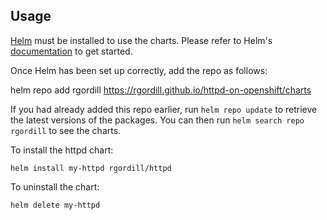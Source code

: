 ## Usage

[Helm](https://helm.sh) must be installed to use the charts.  Please refer to
Helm's [documentation](https://helm.sh/docs) to get started.

Once Helm has been set up correctly, add the repo as follows:

  helm repo add rgordill https://rgordill.github.io/httpd-on-openshift/charts

If you had already added this repo earlier, run `helm repo update` to retrieve
the latest versions of the packages.  You can then run `helm search repo
rgordill` to see the charts.

To install the httpd chart:

    helm install my-httpd rgordill/httpd

To uninstall the chart:

    helm delete my-httpd